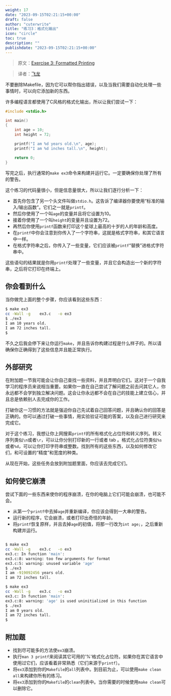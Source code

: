 ```yaml
---
weight: 17
date: "2023-09-15T02:21:15+00:00"
draft: false
author: "cuterwrite"
title: "练习3：格式化输出"
icon: "circle"
toc: true
description: ""
publishdate: "2023-09-15T02:21:15+00:00"
---
```




> 原文：[Exercise 3: Formatted Printing](http://c.learncodethehardway.org/book/ex3.html)

> 译者：[飞龙](https://github.com/wizardforcel)

不要删除Makefile，因为它可以帮你指出错误，以及当我们需要自动化处理一些事情时，可以向它添加新的东西。

许多编程语言都使用了C风格的格式化输出，所以让我们尝试一下：

```c
#include <stdio.h>

int main()
{
    int age = 10;
    int height = 72;

    printf("I am %d years old.\n", age);
    printf("I am %d inches tall.\n", height);

    return 0;
}
```

写完之后，执行通常的`make ex3`命令来构建并运行它。一定要确保你处理了所有的警告。

这个练习的代码量很小，但是信息量很大，所以让我们逐行分析一下：

+ 首先你包含了另一个头文件叫做`stdio.h`。这告诉了编译器你要使用“标准的输入/输出函数”。它们之一就是`printf`。
+ 然后你使用了一个叫`age`的变量并且将它设置为10。
+ 接着你使用了一个叫`height`的变量并且设置为72。
+ 再然后你使用`printf`函数来打印这个星球上最高的十岁的人的年龄和高度。
+ 在`printf`中你会注意到你传入了一个字符串，这就是格式字符串，和其它语言中一样。
+ 在格式字符串之后，你传入了一些变量，它们应该被`printf`“替换”进格式字符串中。

这些语句的结果就是你用`printf`处理了一些变量，并且它会构造出一个新的字符串，之后将它打印在终端上。

## 你会看到什么

当你做完上面的整个步骤，你应该看到这些东西：

```sh
$ make ex3
cc -Wall -g    ex3.c   -o ex3
$ ./ex3
I am 10 years old.
I am 72 inches tall.
$
```

不久之后我会停下来让你运行`make`，并且告诉你构建过程是什么样子的。所以请确保你正确得到了这些信息并且能正常执行。

## 外部研究

在附加题一节我可能会让你自己查找一些资料，并且弄明白它们。这对于一个自我学习的程序员来说相当重要。如果你一直在自己尝试了解问题之前去问其它人，你永远都不会学到独立解决问题。这会让你永远都不会在自己的技能上建立信心，并且总是依赖别人去完成你的工作。

打破你这一习惯的方法就是强迫你自己先试着自己回答问题，并且确认你的回答是正确的。你可以通过打破一些事情，用实验验证可能的答案，以及自己进行研究来完成它。

对于这个练习，我想让你上网搜索`printf`的所有格式化占位符和转义序列。转义序列类似`\n`或者`\r`，可以让你分别打印新的一行或者 tab 。格式化占位符类似`%s`或者`%d`，可以让你打印字符串或整数。找到所有的这些东西，以及如何修改它们，和可设置的“精度”和宽度的种类。

从现在开始，这些任务会放到附加题里面，你应该去完成它们。

## 如何使它崩溃

尝试下面的一些东西来使你的程序崩溃，在你的电脑上它们可能会崩溃，也可能不会。

+ 从第一个`printf`中去掉`age`并重新编译，你应该会得到一大串的警告。
+ 运行新的程序，它会崩溃，或者打印出奇怪的年龄。
+ 将`printf`恢复原样，并且去掉`age`的初值，将那一行改为`int age;`，之后重新构建并运行。

```sh

$ make ex3
cc -Wall -g    ex3.c   -o ex3
ex3.c: In function 'main':
ex3.c:8: warning: too few arguments for format
ex3.c:5: warning: unused variable 'age'
$ ./ex3
I am -919092456 years old.
I am 72 inches tall.

$ make ex3
cc -Wall -g    ex3.c   -o ex3
ex3.c: In function 'main':
ex3.c:8: warning: 'age' is used uninitialized in this function
$ ./ex3
I am 0 years old.
I am 72 inches tall.
$
```

## 附加题

+ 找到尽可能多的方法使`ex3`崩溃。
+ 执行`man 3 printf`来阅读其它可用的'%'格式化占位符。如果你在其它语言中使用过它们，应该看着非常熟悉（它们来源于`printf`）。
+ 将`ex3`添加到你的`Makefile`的`all`列表中。到目前为止，可以使用`make clean all`来构建你所有的练习。
+ 将`ex3`添加到你的`Makefile`的`clean`列表中。当你需要的时候使用`make clean`可以删除它。
